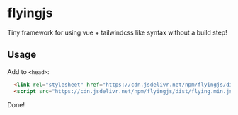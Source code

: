 # flyingjs
Tiny framework for using vue + tailwindcss like syntax without a build step!


## Usage
Add to `<head>`:
```html
  <link rel="stylesheet" href="https://cdn.jsdelivr.net/npm/flyingjs/dist/flying.min.css">
  <script src="https://cdn.jsdelivr.net/npm/flyingjs/dist/flying.min.js" defer init></script>
```
Done!